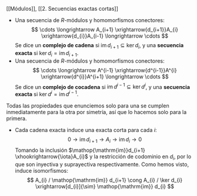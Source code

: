 [[Módulos]], [[2. Secuencias exactas cortas]]

- Una secuencia de $R$-módulos y homomorfismos conectores:$$
\cdots \longrightarrow  A_{i+1} \xrightarrow{d_{i+1}}A_{i} \xrightarrow{d_{i}}A_{i-1} \longrightarrow \cdots
$$Se dice un **complejo de cadena** si $\mathop{\mathrm{im}} d_{i+1} \subseteq \ker d_{i}$, y una **secuencia exacta** si $\ker d_{i}=\mathop{\mathrm{im}}d_{i+1}$.
- Una secuencia de $R$-módulos y homomorfismos conectores:$$
\cdots \longrightarrow  A^{i-1} \xrightarrow{d^{i-1}}A^{i} \xrightarrow{d^{i}}A^{i+1} \longrightarrow \cdots
$$Se dice un **complejo de cocadena** si $\mathop{\mathrm{im}} d^{i-1} \subseteq \ker d^{i}$, y una **secuencia exacta** si $\ker d^{i}=\mathop{\mathrm{im}}d^{i-1}$.

Todas las propiedades que enunciemos solo para una se cumplen inmediatamente para la otra por simetría, así que lo hacemos solo para la primera.
- Cada cadena exacta induce una exacta corta para cada $i$:$$
0\longrightarrow \mathop{\mathrm{im}} d_{i+1}\longrightarrow A_{i}\longrightarrow  \mathop{\mathrm{im}} d_{i}\longrightarrow  0
$$Tomando la inclusión $\mathop{\mathrm{im}}d_{i+1} \xhookrightarrow{\iota}A_{i}$ y la restricción de codominio en $d_{i}$, por lo que son inyectiva y suprayectiva respectivamente. Como hemos visto, induce isomorfismos:$$
A_{i} / \mathop{\mathrm{im}} d_{i+1} \cong A_{i} / \ker d_{i} \xrightarrow[d_{i}]{\sim} \mathop{\mathrm{im}} d_{i}
$$

